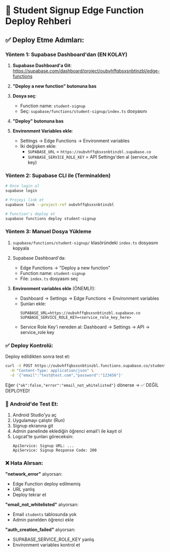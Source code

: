 # 🚀 Student Signup Edge Function Deploy Rehberi

## ✅ Deploy Etme Adımları:

### Yöntem 1: Supabase Dashboard'dan (EN KOLAY)

1. **Supabase Dashboard'a Git**: https://supabase.com/dashboard/project/oubvhffqbsxsnbtinzbl/edge-functions

2. **"Deploy a new function" butonuna bas**

3. **Dosya seç**:
   - Function name: `student-signup`
   - Seç: `supabase/functions/student-signup/index.ts` dosyasını

4. **"Deploy" butonuna bas**

5. **Environment Variables ekle**:
   - Settings → Edge Functions → Environment variables
   - İki değişken ekle:
     - `SUPABASE_URL` = `https://oubvhffqbsxsnbtinzbl.supabase.co`
     - `SUPABASE_SERVICE_ROLE_KEY` = API Settings'den al (service_role key)

### Yöntem 2: Supabase CLI ile (Terminalden)

```bash
# Önce login ol
supabase login

# Projeyi link et
supabase link --project-ref oubvhffqbsxsnbtinzbl

# Function'ı deploy et
supabase functions deploy student-signup
```

### Yöntem 3: Manuel Dosya Yükleme

1. `supabase/functions/student-signup/` klasöründeki `index.ts` dosyasını kopyala

2. Supabase Dashboard'da:
   - Edge Functions → "Deploy a new function"
   - Function name: `student-signup`
   - File: `index.ts` dosyasını seç

3. **Environment variables ekle** (ÖNEMLİ!):
   - Dashboard → Settings → Edge Functions → Environment variables
   - Şunları ekle:
     ```
     SUPABASE_URL=https://oubvhffqbsxsnbtinzbl.supabase.co
     SUPABASE_SERVICE_ROLE_KEY=<service_role_key_here>
     ```
   - Service Role Key'i nereden al: Dashboard → Settings → API → service_role key

### ✅ Deploy Kontrolü:

Deploy edildikten sonra test et:
```bash
curl -X POST https://oubvhffqbsxsnbtinzbl.functions.supabase.co/student-signup \
  -H "Content-Type: application/json" \
  -d '{"email":"test@test.com","password":"123456"}'
```

Eğer `{"ok":false,"error":"email_not_whitelisted"}` dönerse → ✅ DEĞİL DEPLOYED!

### 🎯 Android'de Test Et:

1. Android Studio'yu aç
2. Uygulamayı çalıştır (Run)
3. Signup ekranına git
4. Admin panelinde eklediğin öğrenci email'i ile kayıt ol
5. Logcat'te şunları göreceksin:
   ```
   ApiService: Signup URL: ...
   ApiService: Signup Response Code: 200
   ```

### ❌ Hata Alırsan:

**"network_error"** alıyorsan:
- Edge Function deploy edilmemiş
- URL yanlış
- Deploy tekrar et

**"email_not_whitelisted"** alıyorsan:
- Email `students` tablosunda yok
- Admin panelden öğrenci ekle

**"auth_creation_failed"** alıyorsan:
- SUPABASE_SERVICE_ROLE_KEY yanlış
- Environment variables kontrol et

